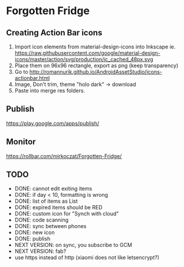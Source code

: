 # Forgotten Fridge




## Creating Action Bar icons

1. Import icon elements from material-design-icons into Inkscape 
ie. https://raw.githubusercontent.com/google/material-design-icons/master/action/svg/production/ic_cached_48px.svg
2. Place them on 96x96 rectangle, export as png (keep transparency)
3. Go to http://romannurik.github.io/AndroidAssetStudio/icons-actionbar.html
4. Image, Don't trim, theme "holo dark" -> download
5. Paste into merge res folders.

## Publish

https://play.google.com/apps/publish/

## Monitor

https://rollbar.com/mirkoczat/Forgotten-Fridge/

## TODO

- DONE: cannot edit exiting items
- DONE: if day < 10, formatting is wrong
- DONE: list of items as List
- DONE: expired items should be RED
- DONE: custom icon for "Synch with cloud"
- DONE: code scanning
- DONE: sync between phones
- DONE: new icon
- DONE: publish
- NEXT VERSION: on sync, you subscribe to GCM
- NEXT VERSION: fab?
- use https instead of http (xiaomi does not like letsencrypt?)